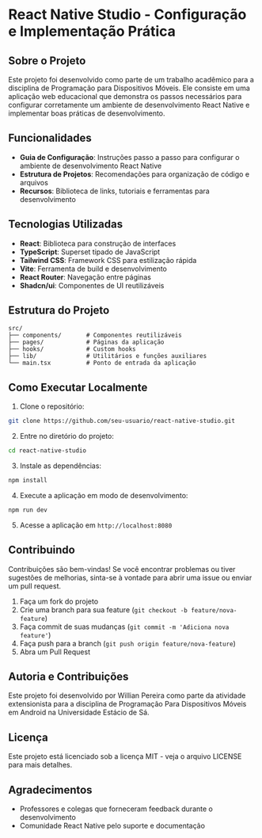 
# React Native Studio - Configuração e Implementação Prática

## Sobre o Projeto

Este projeto foi desenvolvido como parte de um trabalho acadêmico para a disciplina de Programação para Dispositivos Móveis. Ele consiste em uma aplicação web educacional que demonstra os passos necessários para configurar corretamente um ambiente de desenvolvimento React Native e implementar boas práticas de desenvolvimento.

## Funcionalidades

- **Guia de Configuração**: Instruções passo a passo para configurar o ambiente de desenvolvimento React Native
- **Estrutura de Projetos**: Recomendações para organização de código e arquivos
- **Recursos**: Biblioteca de links, tutoriais e ferramentas para desenvolvimento

## Tecnologias Utilizadas

- **React**: Biblioteca para construção de interfaces
- **TypeScript**: Superset tipado de JavaScript
- **Tailwind CSS**: Framework CSS para estilização rápida
- **Vite**: Ferramenta de build e desenvolvimento
- **React Router**: Navegação entre páginas
- **Shadcn/ui**: Componentes de UI reutilizáveis

## Estrutura do Projeto

```
src/
├── components/       # Componentes reutilizáveis
├── pages/            # Páginas da aplicação
├── hooks/            # Custom hooks
├── lib/              # Utilitários e funções auxiliares
└── main.tsx          # Ponto de entrada da aplicação
```

## Como Executar Localmente

1. Clone o repositório:
```bash
git clone https://github.com/seu-usuario/react-native-studio.git
```

2. Entre no diretório do projeto:
```bash
cd react-native-studio
```

3. Instale as dependências:
```bash
npm install
```

4. Execute a aplicação em modo de desenvolvimento:
```bash
npm run dev
```

5. Acesse a aplicação em `http://localhost:8080`

## Contribuindo

Contribuições são bem-vindas! Se você encontrar problemas ou tiver sugestões de melhorias, sinta-se à vontade para abrir uma issue ou enviar um pull request.

1. Faça um fork do projeto
2. Crie uma branch para sua feature (`git checkout -b feature/nova-feature`)
3. Faça commit de suas mudanças (`git commit -m 'Adiciona nova feature'`)
4. Faça push para a branch (`git push origin feature/nova-feature`)
5. Abra um Pull Request

## Autoria e Contribuições

Este projeto foi desenvolvido por Willian Pereira como parte da atividade extensionista para a disciplina de Programação Para Dispositivos Móveis em Android na Universidade Estácio de Sá.

## Licença

Este projeto está licenciado sob a licença MIT - veja o arquivo LICENSE para mais detalhes.

## Agradecimentos

- Professores e colegas que forneceram feedback durante o desenvolvimento
- Comunidade React Native pelo suporte e documentação
